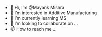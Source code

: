 - 👋 Hi, I’m @Mayank Mishra
- 👀 I’m interested in Additive Manufacturing
- 🌱 I’m currently learning MS 
- 💞️ I’m looking to collaborate on ...
- 📫 How to reach me ...

<!---
mayank-r-mishra/mayank-r-mishra is a ✨ special ✨ repository because its `README.md` (this file) appears on your GitHub profile.
You can click the Preview link to take a look at your changes.
--->
